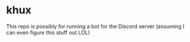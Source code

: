 # khux

This repo is possibly for running a bot for the Discord server (assuming I can even figure this stuff out LOL)
